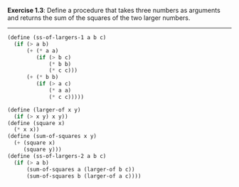 **Exercise 1.3**: Define a procedure that takes three numbers as arguments and returns the sum of the squares of the two larger numbers.

---

```scheme
(define (ss-of-largers-1 a b c)
  (if (> a b) 
      (+ (* a a)
         (if (> b c) 
             (* b b) 
             (* c c)))
      (+ (* b b)
         (if (> a c) 
             (* a a) 
             (* c c)))))
```

```scheme
(define (larger-of x y)
  (if (> x y) x y))
(define (square x) 
  (* x x))
(define (sum-of-squares x y) 
  (+ (square x) 
     (square y)))
(define (ss-of-largers-2 a b c)
  (if (> a b)
      (sum-of-squares a (larger-of b c))
      (sum-of-squares b (larger-of a c))))
```